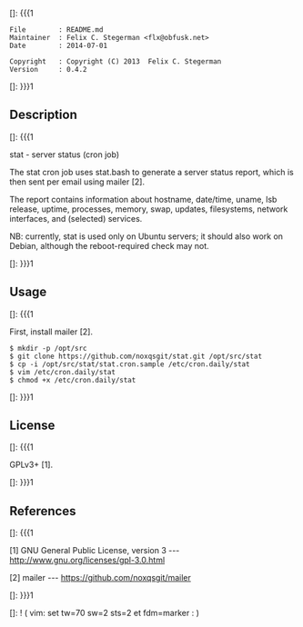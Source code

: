 []: {{{1

    File        : README.md
    Maintainer  : Felix C. Stegerman <flx@obfusk.net>
    Date        : 2014-07-01

    Copyright   : Copyright (C) 2013  Felix C. Stegerman
    Version     : 0.4.2

[]: }}}1

## Description
[]: {{{1

  stat - server status (cron job)

  The stat cron job uses stat.bash to generate a server status report,
  which is then sent per email using mailer [2].

  The report contains information about hostname, date/time, uname,
  lsb release, uptime, processes, memory, swap, updates, filesystems,
  network interfaces, and (selected) services.

  NB: currently, stat is used only on Ubuntu servers; it should also
  work on Debian, although the reboot-required check may not.

[]: }}}1

## Usage
[]: {{{1

  First, install mailer [2].

    $ mkdir -p /opt/src
    $ git clone https://github.com/noxqsgit/stat.git /opt/src/stat
    $ cp -i /opt/src/stat/stat.cron.sample /etc/cron.daily/stat
    $ vim /etc/cron.daily/stat
    $ chmod +x /etc/cron.daily/stat

[]: }}}1

## License
[]: {{{1

  GPLv3+ [1].

[]: }}}1

## References
[]: {{{1

  [1] GNU General Public License, version 3
  --- http://www.gnu.org/licenses/gpl-3.0.html

  [2] mailer
  --- https://github.com/noxqsgit/mailer

[]: }}}1

[]: ! ( vim: set tw=70 sw=2 sts=2 et fdm=marker : )
